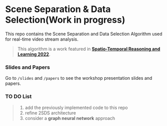 # Scene Separation & Data Selection(Work in progress)
This repo contains the Scene Separation and Data Selection Algorithm used for real-time video stream analysis.
> This algorithm is a work featured in [**Spatio-Temporal Reasoning and Learning 2022**](https://strl2022.github.io/).

### Slides and Papers
Go to `/slides` and `/papers` to see the workshop presentation slides and papers.

### TO DO List
> 1. add the previously implemented code to this repo    
> 2. refine 2SDS architecture
> 3. consider a **graph neural network** approach
